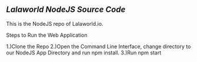 ## *Lalaworld NodeJS Source Code*
This is the NodeJS repo of Lalaworld.io.

Steps to Run the Web Application

1.)Clone the Repo
2.)Open the Command Line Interface, change directory to our NodeJS App Directory and run npm install.
3.)Run npm start

